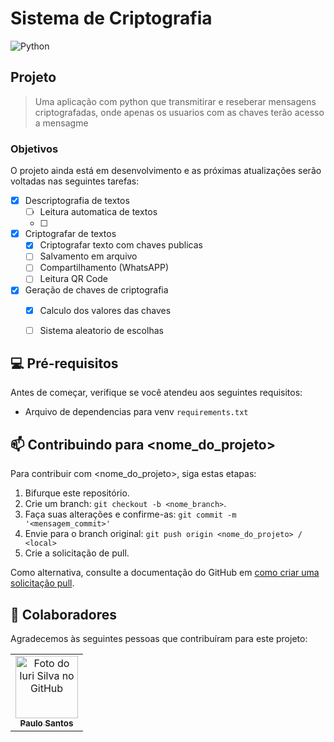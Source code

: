 # Sistema de Criptografia 

![Python](https://img.shields.io/badge/Python-14354C?style=for-the-badge&logo=python&logoColor=white)

## Projeto
>Uma aplicação com python que transmitirar e reseberar mensagens criptografadas, onde apenas os usuarios com as chaves terão acesso a mensagme


### Objetivos
O projeto ainda está em desenvolvimento e as próximas atualizações serão voltadas nas seguintes tarefas:
<!-- - [X] Pré-requisitos -->
- [x] Descriptografia de textos
    - [ ] Leitura automatica de textos
    - [ ] 
- [x] Criptografar de textos
    - [x] Criptografar texto com chaves publicas
    - [ ] Salvamento em arquivo
    - [ ] Compartilhamento (WhatsAPP)
    - [ ] Leitura QR Code
- [x] Geração de chaves de criptografia
    - [x] Calculo dos valores das chaves
    - [ ] Sistema aleatorio de escolhas


## 💻 Pré-requisitos
Antes de começar, verifique se você atendeu aos seguintes requisitos:
<!-- * Você instalou a versão mais recente de `Python 3.10` -->
* Arquivo de dependencias para venv `requirements.txt`


## 📫 Contribuindo para <nome_do_projeto>
<!---Se o seu README for longo ou se você tiver algum processo ou etapas específicas que deseja que os contribuidores sigam, considere a criação de um arquivo CONTRIBUTING.md separado--->
Para contribuir com <nome_do_projeto>, siga estas etapas:

1. Bifurque este repositório.
2. Crie um branch: `git checkout -b <nome_branch>`.
3. Faça suas alterações e confirme-as: `git commit -m '<mensagem_commit>'`
4. Envie para o branch original: `git push origin <nome_do_projeto> / <local>`
5. Crie a solicitação de pull.

Como alternativa, consulte a documentação do GitHub em [como criar uma solicitação pull](https://docs.github.com/pt/pull-requests/collaborating-with-pull-requests/proposing-changes-to-your-work-with-pull-requests/creating-a-pull-request).


## 🤝 Colaboradores

Agradecemos às seguintes pessoas que contribuíram para este projeto:

<table>
  <tr>
    <td align="center">
      <a href="#">
        <img src="https://avatars.githubusercontent.com/u/42096755?s=400&u=a03965b95b0d49d129805fe244057abb442bd7e4&v=4" width="100px;" alt="Foto do Iuri Silva no GitHub"/><br>
        <sub>
          <b>Paulo Santos</b>
        </sub>
      </a>
    </td>
    <!-- <td align="center">
      <a href="#">
        <img src="https://s2.glbimg.com/FUcw2usZfSTL6yCCGj3L3v3SpJ8=/smart/e.glbimg.com/og/ed/f/original/2019/04/25/zuckerberg_podcast.jpg" width="100px;" alt="Foto do Mark Zuckerberg"/><br>
        <sub>
          <b>Mark Zuckerberg</b>
        </sub>
      </a>
    </td>
  </tr>
</table>